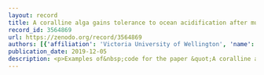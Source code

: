 ```yaml
---
layout: record
title: A coralline alga gains tolerance to ocean acidification after multiple generations of exposure: code
record_id: 3564869
url: https://zenodo.org/record/3564869
authors: [{'affiliation': 'Victoria University of Wellington', 'name': 'Cornwall, Christopher'}]
publication_date: 2019-12-05
description: <p>Examples of&nbsp;code for the paper &quot;A coralline alga gains tolerance to ocean acidification after multiple generations of exposure&quot;&nbsp;</p>
---
```


